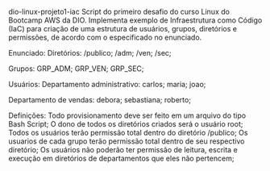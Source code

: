 dio-linux-projeto1-iac
Script do primeiro desafio do curso Linux do Bootcamp AWS da DIO. Implementa exemplo de Infraestrutura como Código (IaC) para criação de uma estrutura de usuários, grupos, diretórios e permissões, de acordo com o especificado no enunciado.

Enunciado:
Diretórios:
/publico; /adm; /ven; /sec;

Grupos:
GRP_ADM; GRP_VEN; GRP_SEC;

Usuários:
Departamento administrativo:
carlos; maria; joao;

Departamento de vendas:
debora; sebastiana; roberto;

Definições:
Todo provisionamento deve ser feito em um arquivo do tipo Bash Script;
O dono de todos os diretórios criados será o usuário root;
Todos os usuários terão permissão total dentro do diretório /publico;
Os usuarios de cada grupo terão permissão total dentro de seu respectivo diretório;
Os usuários não poderão ter permissão de leitura, escrita e execução em diretórios de departamentos que eles não pertencem;
